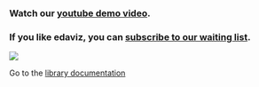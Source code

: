### Watch our [youtube demo video](https://youtu.be/eYEeYv11YrQ).

### If you like edaviz, you can [subscribe to our waiting list](http://eepurl.com/go6Zlj).

[<img src="https://s3.eu-central-1.amazonaws.com/edaviz-assets/eda_overview.png">](https://youtu.be/eYEeYv11YrQ)

Go to the [library documentation](https://github.com/tkrabel/edaviz/blob/master/documentation)
